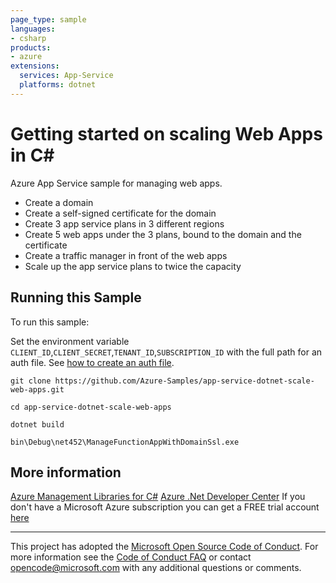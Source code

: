 ```yaml
---
page_type: sample
languages:
- csharp
products:
- azure
extensions:
  services: App-Service
  platforms: dotnet
---
```


# Getting started on scaling Web Apps in C# #

 Azure App Service sample for managing web apps.
  - Create a domain
  - Create a self-signed certificate for the domain
  - Create 3 app service plans in 3 different regions
  - Create 5 web apps under the 3 plans, bound to the domain and the certificate
  - Create a traffic manager in front of the web apps
  - Scale up the app service plans to twice the capacity


## Running this Sample ##

To run this sample:

Set the environment variable `CLIENT_ID`,`CLIENT_SECRET`,`TENANT_ID`,`SUBSCRIPTION_ID` with the full path for an auth file. See [how to create an auth file](https://github.com/Azure/azure-libraries-for-net/blob/master/AUTH.md).

    git clone https://github.com/Azure-Samples/app-service-dotnet-scale-web-apps.git

    cd app-service-dotnet-scale-web-apps

    dotnet build

    bin\Debug\net452\ManageFunctionAppWithDomainSsl.exe

## More information ##

[Azure Management Libraries for C#](https://github.com/Azure/azure-sdk-for-net/)
[Azure .Net Developer Center](https://azure.microsoft.com/en-us/develop/net/)
If you don't have a Microsoft Azure subscription you can get a FREE trial account [here](http://go.microsoft.com/fwlink/?LinkId=330212)

---

This project has adopted the [Microsoft Open Source Code of Conduct](https://opensource.microsoft.com/codeofconduct/). For more information see the [Code of Conduct FAQ](https://opensource.microsoft.com/codeofconduct/faq/) or contact [opencode@microsoft.com](mailto:opencode@microsoft.com) with any additional questions or comments.